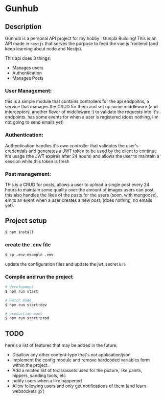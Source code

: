 # Gunhub

## Description
Gunhub is a personal API project for my hobby : Gunpla Building!
This is an API made in `nestjs` that serves the purpose to feed the vue.js frontend (and keep learning about node and Nestjs).

This api does 3 things:

- Manages users
- Authentication
- Manages Posts

### User Management:
this is a simple module that contains controllers for the api endpoitns, a service that manages the CRUD for them and set up some middleware (and interceptors, another flavor of middleware :) to validate the requests into it's endpoints. has some events for when a user is registered (does nothing, I'm not going to send emails yet)

### Authentication:
Authentication handles it's own controller that validates the user's credentials and generates a JWT token to be used by the client to continue it's usage (the JWT expires after 24 hours) and allows the user to maintain a session while this token is fresh

### Post management:
This is a CRUD for posts, allows a user to upload a single post every 24 hours to maintain some quality over the amount of images users can post. this also handles the likes of the posts for the users (soon, with mongoose). emits an event when a user creates a new post, (does nothing, no emails yet).


## Project setup

```bash
$ npm install
```

### create the .env file
```bash
$ cp .env-example .env
```
update the configuration files and update the jwt_secret `bro`

### Compile and run the project

```bash
# development
$ npm run start

# watch mode
$ npm run start:dev

# production mode
$ npm run start:prod

```

## TODO
here's a list of features that may be added in the future:
- Disallow any other content-type that's not application/json
- Implement the config module and remove hardcoded variables form within the project.
- Add a related list of tools/assets used for the picture, like paints, nippers, sanding tools, etc
- notify users when a like happened
- Allow following users and only get notifications of them (and learn websockets ;p )
